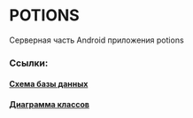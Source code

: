 # POTIONS
Серверная часть Android приложения potions

### Ссылки: 
#### [Схема базы данных](https://github.com/FloY1/Potions_server/blob/master/Documentation/dbDiagram.png)
#### [Диаграмма классов](https://github.com/FloY1/Potions_server/blob/master/Documentation/classDiagram.png)